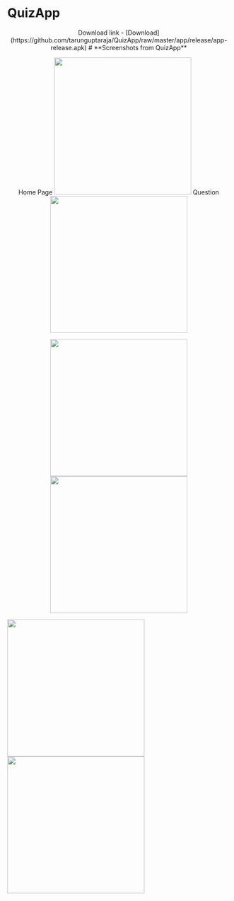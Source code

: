 # QuizApp
<p align="center">
Download link - [Download](https://github.com/tarunguptaraja/QuizApp/raw/master/app/release/app-release.apk)
# **Screenshots from QuizApp** 
<p align="center">
 Home Page
<img src="https://github.com/tarunguptaraja/QuizApp/blob/master/screenshots/home.jpeg" width="310">
 Question
<img src="https://github.com/tarunguptaraja/QuizApp/blob/master/screenshots/question.jpeg" width="310">
 </p>
 <p align="center">
<img src="https://github.com/tarunguptaraja/QuizApp/blob/master/screenshots/selected.jpeg" width="310">
<img src="https://github.com/tarunguptaraja/QuizApp/blob/master/screenshots/correct.jpeg" width="310">
</p>

<img src="https://github.com/tarunguptaraja/QuizApp/blob/master/screenshots/wrong.jpeg" width="310">
<img src="https://github.com/tarunguptaraja/QuizApp/blob/master/screenshots/result.jpeg" width="310">
</p>
